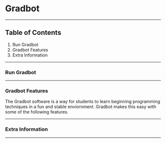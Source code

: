 # Gradbot #
---
## Table of Contents
1. Run Gradbot
2. Gradbot Features
3. Extra Information
---
### Run Gradbot
---
### Gradbot Features
The Gradbot software is a way for students to learn beginning programming techniques in a fun and stable enviornment. Gradbot makes this easy with some of the following features.

---
### Extra Information
---
